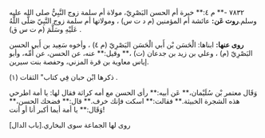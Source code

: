 ٧٨٣٢ -** م ٤:** خيرة أم الحسن البَصْرِيّ، مولاة أم سلمة زوج النَّبِيُّ صلى الله عليه وسلم.**روت عَن:** عائشة أم المؤمنين (م د ت س) ، ومولاتها أم سلمة زوج النَّبِيّ صَلَّى اللَّهُ عَلَيْهِ وسَلَّمَ (م ت س ق) .

**روى عنها:** ابناها: الْحَسَن بْن أَبي الْحَسَن البَصْرِيّ (م ٤) ، وأخوه سَعِيد بن أَبي الحسن البَصْرِيّ (م) ، وعلي بن زيد بن جدعان (ت) ،** وقيل:** عنه، عن الحسن، عن أُمِّه، وأبو إياس معاوية بن قرة المزني، وحفصة بنت سيرين.

ذكرها ابْن حبان فِي كتاب" الثقات (١) .

وَقَال معتمر بْن سُلَيْمان،** عَن أبيه:** رأى الحسن مع أمه كراثة فقال لها: يا أمة اطرحي هذه الشجرة الخبيثة.** فقالت:** اسكت فإنك خرف.** قال:** فضحك الحسن،** وَقَال:** يا أمة أيما أكبر أنا أو أنت!

روى لها الجماعة سوى البخاري.[باب الدال]